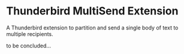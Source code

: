 # Thunderbird MultiSend Extension

A Thunderbird extension to partition and send a single body of text to multiple recipients.

to be concluded...
